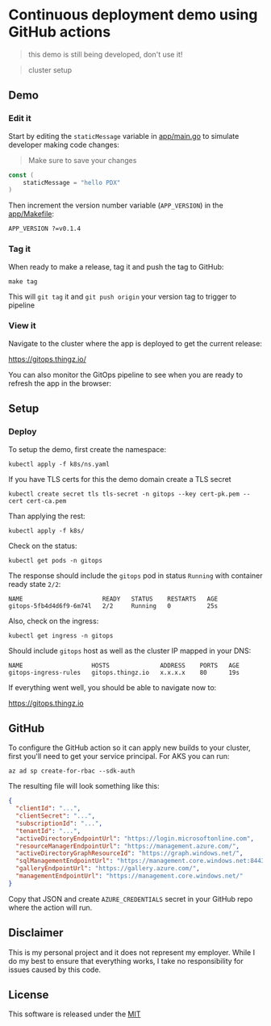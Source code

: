 # Continuous deployment demo using GitHub actions

> this demo is still being developed, don't use it!

> cluster setup 

## Demo 

### Edit it

Start by editing the `staticMessage` variable in [app/main.go](app/main.go) to simulate developer making code changes:

> Make sure to save your changes

```go
const (
	staticMessage = "hello PDX"
)
```

Then increment the version number variable (`APP_VERSION`) in the [app/Makefile](app/Makefile):

```shell
APP_VERSION ?=v0.1.4
```

### Tag it

When ready to make a release, tag it and push the tag to GitHub:

```shell
make tag
```

This will `git tag` it and `git push origin` your version tag to trigger to pipeline

### View it

Navigate to the cluster where the app is deployed to get the current release:

https://gitops.thingz.io/

You can also monitor the GitOps pipeline to see when you are ready to refresh the app in the browser:


## Setup 

### Deploy

To setup the demo, first create the namespace: 

```shell
kubectl apply -f k8s/ns.yaml
```

If you have TLS certs for this the demo domain create a TLS secret 

```shell
kubectl create secret tls tls-secret -n gitops --key cert-pk.pem --cert cert-ca.pem
```

Than applying the rest:

```shell
kubectl apply -f k8s/
```

Check on the status: 

```shell
kubectl get pods -n gitops
```

The response should include the `gitops` pod in status `Running` with container ready state `2/2`:

```shell
NAME                      READY   STATUS    RESTARTS   AGE
gitops-5fb4d4d6f9-6m74l   2/2     Running   0          25s
```

Also, check on the ingress: 

```shell
kubectl get ingress -n gitops
```

Should include `gitops` host as well as the cluster IP mapped in your DNS:

```shell
NAME                   HOSTS              ADDRESS    PORTS   AGE
gitops-ingress-rules   gitops.thingz.io   x.x.x.x    80      19s
```

If everything went well, you should be able to navigate now to: 

https://gitops.thingz.io

## GitHub

To configure the GitHub action so it can apply new builds to your cluster, first you'll need to get your service principal. For AKS you can run:

```shell
az ad sp create-for-rbac --sdk-auth
```

The resulting file will look something like this:

```json
{
  "clientId": "...",
  "clientSecret": "...",
  "subscriptionId": "...",
  "tenantId": "...",
  "activeDirectoryEndpointUrl": "https://login.microsoftonline.com",
  "resourceManagerEndpointUrl": "https://management.azure.com/",
  "activeDirectoryGraphResourceId": "https://graph.windows.net/",
  "sqlManagementEndpointUrl": "https://management.core.windows.net:8443/",
  "galleryEndpointUrl": "https://gallery.azure.com/",
  "managementEndpointUrl": "https://management.core.windows.net/"
}
```

Copy that JSON and create `AZURE_CREDENTIALS` secret in your GitHub repo where the action will run. 



## Disclaimer

This is my personal project and it does not represent my employer. While I do my best to ensure that everything works, I take no responsibility for issues caused by this code.

## License

This software is released under the [MIT](../LICENSE)
